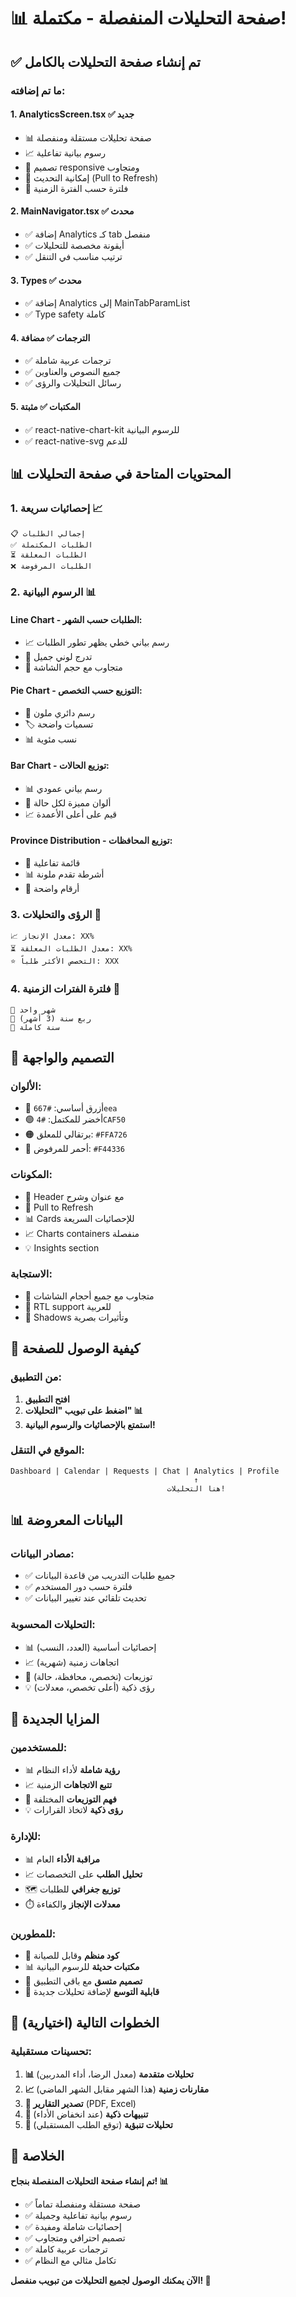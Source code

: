 # 📊 صفحة التحليلات المنفصلة - مكتملة!

## ✅ تم إنشاء صفحة التحليلات بالكامل

### **ما تم إضافته:**

#### 1. **AnalyticsScreen.tsx** ✅ جديد
- 📊 صفحة تحليلات مستقلة ومنفصلة
- 📈 رسوم بيانية تفاعلية
- 📱 تصميم responsive ومتجاوب
- 🔄 إمكانية التحديث (Pull to Refresh)
- 🎯 فلترة حسب الفترة الزمنية

#### 2. **MainNavigator.tsx** ✅ محدث
- ✅ إضافة Analytics كـ tab منفصل
- ✅ أيقونة مخصصة للتحليلات
- ✅ ترتيب مناسب في التنقل

#### 3. **Types** ✅ محدث
- ✅ إضافة Analytics إلى MainTabParamList
- ✅ Type safety كاملة

#### 4. **الترجمات** ✅ مضافة
- ✅ ترجمات عربية شاملة
- ✅ جميع النصوص والعناوين
- ✅ رسائل التحليلات والرؤى

#### 5. **المكتبات** ✅ مثبتة
- ✅ react-native-chart-kit للرسوم البيانية
- ✅ react-native-svg للدعم

## 📊 المحتويات المتاحة في صفحة التحليلات

### **1. إحصائيات سريعة** 📈
```
📋 إجمالي الطلبات
✅ الطلبات المكتملة  
⏳ الطلبات المعلقة
❌ الطلبات المرفوضة
```

### **2. الرسوم البيانية** 📊

#### **Line Chart - الطلبات حسب الشهر:**
- 📈 رسم بياني خطي يظهر تطور الطلبات
- 🎨 تدرج لوني جميل
- 📱 متجاوب مع حجم الشاشة

#### **Pie Chart - التوزيع حسب التخصص:**
- 🥧 رسم دائري ملون
- 🏷️ تسميات واضحة
- 📊 نسب مئوية

#### **Bar Chart - توزيع الحالات:**
- 📊 رسم بياني عمودي
- 🎨 ألوان مميزة لكل حالة
- 📈 قيم على أعلى الأعمدة

#### **Province Distribution - توزيع المحافظات:**
- 📍 قائمة تفاعلية
- 📊 أشرطة تقدم ملونة
- 🔢 أرقام واضحة

### **3. الرؤى والتحليلات** 🎯
```
📈 معدل الإنجاز: XX%
⏳ معدل الطلبات المعلقة: XX%
⭐ التخصص الأكثر طلباً: XXX
```

### **4. فلترة الفترات الزمنية** 📅
```
📅 شهر واحد
📅 ربع سنة (3 أشهر)
📅 سنة كاملة
```

## 🎨 التصميم والواجهة

### **الألوان:**
- 🔵 أزرق أساسي: `#667eea`
- 🟢 أخضر للمكتمل: `#4CAF50`
- 🟠 برتقالي للمعلق: `#FFA726`
- 🔴 أحمر للمرفوض: `#F44336`

### **المكونات:**
- 📱 Header مع عنوان وشرح
- 🔄 Pull to Refresh
- 📊 Cards للإحصائيات السريعة
- 📈 Charts containers منفصلة
- 💡 Insights section

### **الاستجابة:**
- 📱 متجاوب مع جميع أحجام الشاشات
- 🔄 RTL support للعربية
- 🎨 Shadows وتأثيرات بصرية

## 🧪 كيفية الوصول للصفحة

### **من التطبيق:**
1. **افتح التطبيق**
2. **اضغط على تبويب "التحليلات" 📊**
3. **استمتع بالإحصائيات والرسوم البيانية!**

### **الموقع في التنقل:**
```
Dashboard | Calendar | Requests | Chat | Analytics | Profile
                                         ↑
                                   هنا التحليلات!
```

## 📊 البيانات المعروضة

### **مصادر البيانات:**
- ✅ جميع طلبات التدريب من قاعدة البيانات
- ✅ فلترة حسب دور المستخدم
- ✅ تحديث تلقائي عند تغيير البيانات

### **التحليلات المحسوبة:**
- 📊 إحصائيات أساسية (العدد، النسب)
- 📈 اتجاهات زمنية (شهرية)
- 🎯 توزيعات (تخصص، محافظة، حالة)
- 💡 رؤى ذكية (أعلى تخصص، معدلات)

## 🎯 المزايا الجديدة

### **للمستخدمين:**
- 📊 **رؤية شاملة** لأداء النظام
- 📈 **تتبع الاتجاهات** الزمنية
- 🎯 **فهم التوزيعات** المختلفة
- 💡 **رؤى ذكية** لاتخاذ القرارات

### **للإدارة:**
- 📊 **مراقبة الأداء** العام
- 📈 **تحليل الطلب** على التخصصات
- 🗺️ **توزيع جغرافي** للطلبات
- ⏱️ **معدلات الإنجاز** والكفاءة

### **للمطورين:**
- 🔧 **كود منظم** وقابل للصيانة
- 📊 **مكتبات حديثة** للرسوم البيانية
- 🎨 **تصميم متسق** مع باقي التطبيق
- 🔄 **قابلية التوسع** لإضافة تحليلات جديدة

## 🚀 الخطوات التالية (اختيارية)

### **تحسينات مستقبلية:**
1. **📊 تحليلات متقدمة** (معدل الرضا، أداء المدربين)
2. **📈 مقارنات زمنية** (هذا الشهر مقابل الشهر الماضي)
3. **📱 تصدير التقارير** (PDF, Excel)
4. **🔔 تنبيهات ذكية** (عند انخفاض الأداء)
5. **🎯 تحليلات تنبؤية** (توقع الطلب المستقبلي)

## 🎉 الخلاصة

**تم إنشاء صفحة التحليلات المنفصلة بنجاح! 📊**

- ✅ صفحة مستقلة ومنفصلة تماماً
- ✅ رسوم بيانية تفاعلية وجميلة
- ✅ إحصائيات شاملة ومفيدة
- ✅ تصميم احترافي ومتجاوب
- ✅ ترجمات عربية كاملة
- ✅ تكامل مثالي مع النظام

**الآن يمكنك الوصول لجميع التحليلات من تبويب منفصل! 🎊**
